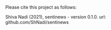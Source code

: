 Please cite this project as follows:

Shiva Nadi (2021),  sentinews - version 0.1.0. url: github.com/ShNadi/sentinews
